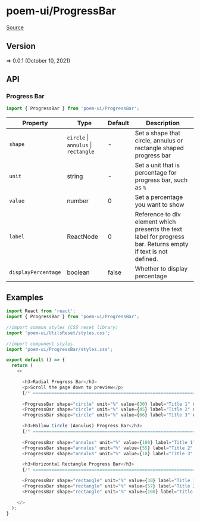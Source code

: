 # poem-ui/ProgressBar

[Source](https://github.com/xizon/poem-ui/tree/main/src/ProgressBar)

## Version

=> 0.0.1 (October 10, 2021)

## API

### Progress Bar
```js
import { ProgressBar } from 'poem-ui/ProgressBar';
```
| Property | Type | Default | Description |
| --- | --- | --- | --- |
| `shape` | `circle` \| `annulus` \| `rectangle`  | - | Set a shape that circle, annulus or rectangle shaped progress bar |
| `unit` | string  | - | Set a unit that is percentage for progress bar, such as `%` |
| `value` | number  | 0 | Set a percentage you want to show |
| `label` | ReactNode  | 0 | Reference to div element which presents the text label for progress bar. Returns empty if text is not defined. |
| `displayPercentage` | boolean  | false | Whether to display percentage |



## Examples

```js
import React from 'react';
import { ProgressBar } from 'poem-ui/ProgressBar';

//import common styles (CSS reset library)
import 'poem-ui/UtilsReset/styles.css'; 

//import component styles
import 'poem-ui/ProgressBar/styles.css';

export default () => {
  return (
    <>

      <h3>Radial Progress Bar</h3>
      <p>Scroll the page down to preview</p>
      {/* ================================================================== */} 
      
      <ProgressBar shape="circle" unit="%" value={30} label="Title 1" displayPercentage={true} />
      <ProgressBar shape="circle" unit="%" value={45} label="Title 2" displayPercentage={true} />
      <ProgressBar shape="circle" unit="%" value={66} label="Title 3" displayPercentage={true} />

      <h3>Hollow Circle (Annulus) Progress Bar</h3>
      {/* ================================================================== */} 
      
      <ProgressBar shape="annulus" unit="%" value={100} label="Title 1" displayPercentage={true} />
      <ProgressBar shape="annulus" unit="%" value={55} label="Title 2" displayPercentage={true} />
      <ProgressBar shape="annulus" unit="%" value={18} label="Title 3" displayPercentage={true} />

      <h3>Horizontal Rectangle Progress Bar</h3>
      {/* ================================================================== */} 

      <ProgressBar shape="rectangle" unit="%" value={30} label="Title 1" displayPercentage={true} />
      <ProgressBar shape="rectangle" unit="%" value={57} label="Title 2" displayPercentage={true} />
      <ProgressBar shape="rectangle" unit="%" value={100} label="Title 3" displayPercentage={true} />

    </>
  );
}

```